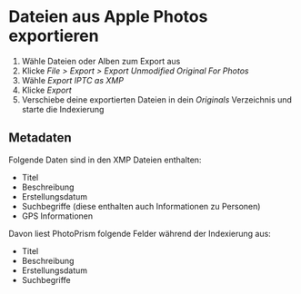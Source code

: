 # Dateien aus Apple Photos exportieren #

1. Wähle Dateien oder Alben zum Export aus
2. Klicke *File > Export > Export Unmodified Original For Photos*
3. Wähle *Export IPTC as XMP*
4. Klicke *Export*
5. Verschiebe deine exportierten Dateien in dein *Originals* Verzeichnis und starte die Indexierung

## Metadaten

Folgende Daten sind in den XMP Dateien enthalten:

- Titel
- Beschreibung
- Erstellungsdatum
- Suchbegriffe (diese enthalten auch Informationen zu Personen)
- GPS Informationen

Davon liest PhotoPrism folgende Felder während der Indexierung aus:

- Titel
- Beschreibung
- Erstellungsdatum
- Suchbegriffe

